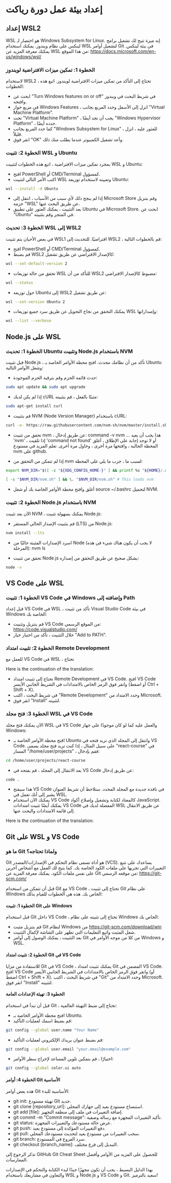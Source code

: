 # إعداد بيئة عمل دورة رياكت

## إعداد WSL2

WSL هو اختصار لـ Windows Subsystem for Linux. إنه ميزة تتيح لك تشغيل برامج لينكس على نظام ويندوز. يمكنك استخدام WSL لتشغيل أوامر Git في بيئة لينكس. يمكنك معرفة المزيد عن WSL من هذا الموقع: https://docs.microsoft.com/en-us/windows/wsl/

### الخطوة 1: تمكين ميزات الافتراضية لويندوز

لاستخدام WSL2 ، تحتاج إلى التأكد من تمكين ميزات الافتراضية لويندوز. اتبع هذه الخطوات:

- ابحث عن "Turn Windows features on or off" في شريط البحث في ويندوز وافتحه.
- في مربع حوار Windows Features ، انزل إلى الأسفل وحدد المربع بجانب "Virtual Machine Platform".
- تحت "Virtual Machine Platform" ، يجب أن تجد أيضًا "Windows Hypervisor Platform" ، حدده أيضًا.
- كما حدد المربع بجانب "Windows Subsystem for Linux" ، للعثور عليه ، انزل قليلاً.
- انقر فوق "OK" وأعد تشغيل الكمبيوتر عندما يطلب منك ذلك.

### الخطوة 2: تثبيت WSL و Ubuntu

بمجرد تمكين ميزات الافتراضية ، اتبع هذه الخطوات لتثبيت WSL و Ubuntu:

- افتح PowerShell أو CMD/Terminal كمسؤول.
- اكتب الأمر التالي لتثبيت WSL وتعيينه لاستخدام توزيعة Ubuntu:

```bash
wsl --install -d Ubuntu
```

- إذا لم ينجح ذلك لأي سبب من الأسباب ، انتقل إلى Microsoft Store وقم بتنزيل حزمة "WSL" عن طريق البحث عنها.
- بعد التثبيت ، يمكنك العثور على تطبيق Ubuntu في Microsoft Store. ابحث عن "Ubuntu" في المتجر وقم بتثبيته.

### الخطوة 3: تحديث WSL إلى WSL2

في بعض الأحيان يتم تثبيت WSL1 افتراضيًا. للتحديث إلى WSL2 ، قم بالخطوات التالية:

- افتح PowerShell أو CMD/Terminal كمسؤول.
- قم بضبط WSL2 كالإصدار الافتراضي عن طريق تشغيل:

```bash
wsl --set-default-version 2
```

- تحقق من حالة توزيعات WSL للتأكد من أن WSL2 مضبوط كالإصدار الافتراضي:

```bash
wsl --status
```

- حول توزيعة Ubuntu إلى WSL2 عن طريق تشغيل:

```bash
wsl --set-version Ubuntu 2
```

- يمكنك التحقق من نجاح التحويل عن طريق سرد جميع توزيعات WSL وإصداراتها:

```bash
wsl --list --verbose
```

## Node.js على WSL

### الخطوة 1: تحديث Ubuntu وتثبيت Node.js باستخدام NVM

قبل تثبيت Node.js ، تأكد من أن نظامك محدث. افتح محطة الأوامر الخاصة بـ Ubuntu وشغل الأوامر التالية:

- حدث قائمة الحزم وقم بترقية الحزم الموجودة:

```bash
sudo apt update && sudo apt upgrade
```

- إذا لم يكن لديك cURL مثبتًا بالفعل ، قم بتثبيته:

```bash
sudo apt-get install curl
```

- قم بتثبيت NVM (Node Version Manager) باستخدام cURL:

```bash
curl -o- https://raw.githubusercontent.com/nvm-sh/nvm/master/install.sh | bash
```

- تحقق من تثبيت nvm ، عن طريق إدخال: command -v nvm ... هذا يجب أن يعيد 'nvm' ، إذا تلقيت 'command not found' أو لا توجد إجابة على الإطلاق ، أغلق المحطة الحالية ، وافتحها مرة أخرى ، وحاول مرة أخرى. تعلم المزيد في مستودع nvm على github.

- إذا لم تتمكن من التحقق من nvm لسبب ما ، جرب ما يلي على المحطة:

```bash
export NVM_DIR="$([ -z "${XDG_CONFIG_HOME-}" ] && printf %s "${HOME}/.nvm" || printf %s "${XDG_CONFIG_HOME}/nvm")"

[ -s "$NVM_DIR/nvm.sh" ] && \. "$NVM_DIR/nvm.sh" # This loads nvm
```

- أغلق وافتح محطة الأوامر الخاصة بك أو شغل source ~/.bashrc لتحميل NVM.

### الخطوة 2: تثبيت Node.js باستخدام NVM

الآن بعد تثبيت NVM ، يمكنك بسهولة تثبيت Node.js:

- قم بتثبيت الإصدار الحالي المستقر (LTS) من Node.js:

```bash
nvm install --lts
```

- اسرد الإصدارات المثبتة حاليًا من Node (لا يجب أن يكون هناك شيء في هذه المرحلة): nvm ls

- تحقق من تثبيت Node.js بشكل صحيح عن طريق التحقق من إصداره:

```bash
node -v
```

## VS Code على WSL

### الخطوة 1: تثبيت VS Code في Windows وإضافته إلى Path

قبل إعداد VS Code في WSL ، تأكد من تثبيت Visual Studio Code في بيئة Windows الخاصة بك:

- قم بتنزيل وتثبيت VS Code من الموقع الرسمي: https://code.visualstudio.com/
- خلال التثبيت ، تأكد من اختيار خيار "Add to PATH".

### الخطوة 2: تثبيت امتداد Remote Development

للعمل مع VS Code في WSL ، تحتاج

Here is the continuation of the translation:

- تحتاج إلى تثبيت امتداد Remote Development في VS Code. افتح VS Code وانقر فوق الرمز الخاص بالامتدادات في الشريط الجانبي الأيسر (أو اضغط Ctrl + Shift + X).
- في شريط البحث ، اكتب "Remote Development" وحدد الامتداد من Microsoft.
- انقر فوق "Install" لتثبيته.

### الخطوة 3: فتح مجلد WSL في VS Code

الآن يمكنك فتح مجلد WSL في VS Code والعمل عليه كما لو كان موجودًا على جهاز Windows:

- افتح محطة الأوامر الخاصة بـ Ubuntu وانتقل إلى المجلد الذي تريد فتحه في VS Code. على سبيل المثال ، إذا كنت تريد فتح مجلد يسمى "react-course" في المسار "/home/user/projects" ، فقم بإدخال:

```bash
cd /home/user/projects/react-course
```

- بعد الانتقال إلى المجلد ، قم بفتحه في VS Code عن طريق إدخال:

```bash
code .
```

- هذا سيفتح VS Code في نافذة جديدة مع المجلد المحدد. ستلاحظ أن شريط العنوان يشير إلى أنك تعمل في WSL.
- يمكنك الآن استخدام VS Code كالمعتاد لكتابة وتشغيل وإصلاح أكواد JavaScript. يمكنك أيضًا تثبيت امتدادات VS Code المفضلة لديك في WSL عن طريق الانتقال إلى قائمة الامتدادات والبحث عنها.

Here is the continuation of the translation:

## Git على WSL و VS Code

### ما هو Git ولماذا تحتاجه؟

Git هو أداة تسمى نظام التحكم في الإصدارات/المصدر (VCS). يساعدك على تتبع التغييرات التي تجريها على ملفات الكود الخاصة بك. كما يتيح لك العمل مع أشخاص آخرين على نفس ملفات الكود. يمكنك معرفة المزيد عن Git من موقعه الرسمي: https://git-scm.com/

قبل أن تتمكن من استخدام Git مع VS Code ، تحتاج إلى تثبيت Git على نظام Windows الخاص بك. هذه هي الخطوات للقيام بذلك:

#### الخطوة 1: تثبيت Git على Windows

قبل استخدام Git داخل VS Code ، تحتاج إلى تثبيته على نظام Windows الخاص بك:

- قم بتنزيل مثبت Git لنظام Windows من https://git-scm.com/download/win
- شغل المثبت واتبع التعليمات التي تظهر على الشاشة لإكمال التثبيت.
- بعد التثبيت ، يمكنك الوصول إلى أوامر Git من كلا من موجه الأوامر في Windows و WSL.

#### الخطوة 2: تثبيت امتداد Git في VS Code

للاستفادة من مزايا Git في VS Code ، يمكنك تثبيت امتداد Git المضمن في VS Code. افتح VS Code وانقر فوق الرمز الخاص بالامتدادات في الشريط الجانبي الأيسر (أو اضغط Ctrl + Shift + X). في شريط البحث ، اكتب "Git" وحدد الامتداد من Microsoft. انقر فوق "Install" لتثبيته.

#### الخطوة 3: تهيئة الإعدادات العامة

قبل أن تبدأ في استخدام Git ، تحتاج إلى ضبط التهيئة العالمية:

- افتح محطة الأوامر الخاصة بـ Ubuntu.
- قم بضبط اسمك لعمليات التأكيد:

```bash
git config --global user.name "Your Name"
```

- قم بضبط عنوان بريدك الإلكتروني لعمليات التأكيد:

```bash
git config --global user.email "your.email@example.com"
```

- اختيارًا ، قم بتمكين تلوين المساعد لإخراج سطر الأوامر:

```bash
git config --global color.ui auto
```

#### الخطوة 4: أوامر Git الأساسية

هذه بعض أوامر Git الأساسية للبدء:

- git init: تهيئة مستودع Git جديد.
- git clone [repository_url]: استنساخ مستودع بعيد إلى جهازك المحلي.
- git add [file]: إضافة التغييرات في ملف إلى منطقة التجهيز.
- git commit -m "Commit message": تأكيد التغييرات المجهزة مع رسالة وصفية.
- git status: عرض حالة مستودعك والتغييرات المجهزة.
- git push: دفع التغييرات المؤكدة إلى مستودع بعيد.
- git pull: سحب التغييرات من مستودع بعيد لتحديث مستودعك المحلي.
- git branch: سرد الفروع في المستودع.
- git checkout [branch_name]: التبديل إلى فرع مختلف.

تذكر الرجوع إلى GitHub Git Cheat Sheet للحصول على المزيد من الأوامر وأفضل الممارسات.

بهذا الدليل البسيط ، يجب أن تكون مجهزًا جيدًا لبدء الكتابة والتحكم في الإصدارات والتعاون في مشاريعك باستخدام WSL و Node.js و VS Code و Git. سعيد بالترميز!
